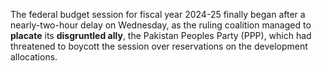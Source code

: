 The federal budget session for fiscal year 2024-25 finally began after a nearly-two-hour delay on Wednesday, as the ruling coalition managed to **placate** its **disgruntled ally**, the Pakistan Peoples Party (PPP), which had threatened to boycott the session over reservations on the development allocations.

